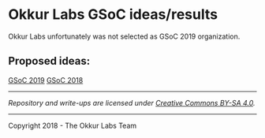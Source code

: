 # Okkur Labs GSoC ideas/results

Okkur Labs unfortunately was not selected as GSoC 2019 organization.

## Proposed ideas:
[GSoC 2019](/2019/ideas.md)
[GSoC 2018](/2018/ideas.md)

----

*Repository and write-ups are licensed under [Creative Commons BY-SA 4.0](/LICENSE).*  

---

Copyright 2018 - The Okkur Labs Team
